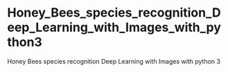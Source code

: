 # Honey_Bees_species_recognition_Deep_Learning_with_Images_with_python3
Honey Bees species recognition Deep Learning with Images with python 3
